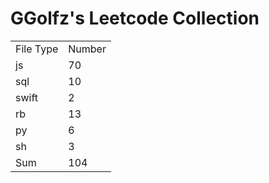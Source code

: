 # GGolfz's Leetcode Collection

<table><tr><td>File Type</td><td>Number</td></tr><tr><td>js</td><td>70</td></tr><tr><td>sql</td><td>10</td></tr><tr><td>swift</td><td>2</td></tr><tr><td>rb</td><td>13</td></tr><tr><td>py</td><td>6</td></tr><tr><td>sh</td><td>3</td></tr><tr><td>Sum</td><td>104</td></tr></table>